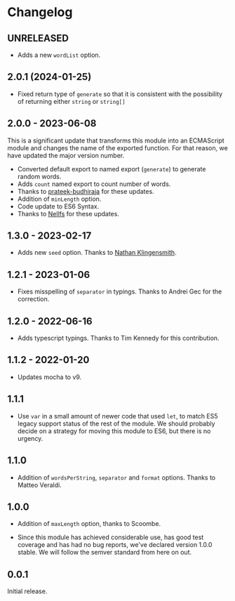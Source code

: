 # Changelog

## UNRELEASED
- Adds a new `wordList` option. 

## 2.0.1 (2024-01-25)

- Fixed return type of `generate` so that it is consistent with the possibility of returning either `string` or `string[]`

## 2.0.0 - 2023-06-08

This is a significant update that transforms this module into an ECMAScript module and changes the name of the exported function. For that reason, we have updated the major version number.

- Converted default export to named export (`generate`) to generate random words.
- Adds `count` named export to count number of words.
- Thanks to [prateek-budhiraja](https://github.com/prateek-budhiraja) for these updates.
- Addition of `minLength` option.
- Code update to ES6 Syntax.
- Thanks to [Nellfs](https://github.com/nellfs) for these updates.

## 1.3.0 - 2023-02-17

- Adds new `seed` option. Thanks to [Nathan Klingensmith](https://github.com/IamParadoxdotexe).

## 1.2.1 - 2023-01-06

- Fixes misspelling of `separator` in typings. Thanks to Andrei Gec for the correction.

## 1.2.0 - 2022-06-16

- Adds typescript typings. Thanks to Tim Kennedy for this contribution.

## 1.1.2 - 2022-01-20

- Updates mocha to v9.

## 1.1.1

- Use `var` in a small amount of newer code that used `let`, to match ES5 legacy support status of the rest of the module. We should probably decide on a strategy for moving this module to ES6, but there is no urgency.

## 1.1.0

- Addition of `wordsPerString`, `separator` and `format` options. Thanks to Matteo Veraldi.

## 1.0.0

- Addition of `maxLength` option, thanks to Scoombe.

- Since this module has achieved considerable use, has good test coverage and has had no bug reports, we've declared version 1.0.0 stable. We will follow the semver standard from here on out.

## 0.0.1

Initial release.
